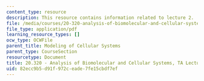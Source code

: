 ```yaml
---
content_type: resource
description: This resource contains information related to lecture 2.
file: /media/courses/20-320-analysis-of-biomolecular-and-cellular-systems-fall-2012/82ecc9b5d91f972ceade7fe15cbdf7ef_MIT20_320F12_Lecture2.pdf
file_type: application/pdf
learning_resource_types: []
ocw_type: OCWFile
parent_title: Modeling of Cellular Systems
parent_type: CourseSection
resourcetype: Document
title: 20.320 - Analysis of Biomolecular and Cellular Systems, TA Lecture Note 2
uid: 82ecc9b5-d91f-972c-eade-7fe15cbdf7ef
---
```

